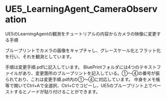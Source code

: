# UE5_LearningAgent_CameraObservation
UE5のLearningAgentの観測をチュートリアルの内容からカメラの映像に変更する手順

ブループリントでカメラの画像をキャプチャし、グレースケール化とフラット化を行い、それを観測としています。

手順は変更手順.pdfに記入しています。
BluePrintフォルダには4つのテキストファイルがあり、変更箇所のブループリントを記入している。①～④の番号が振られており、これは変更手順.pdf内の①～④に対応しています。
中身をメモ帳等で開いてCtrl+Aで全選択、Ctrl+Cでコピーし、UE5のブループリント上でペーストするとノードが貼り付けることができます。

